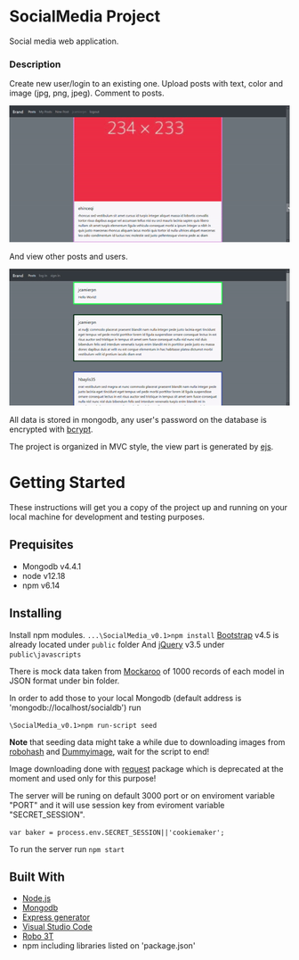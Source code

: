 # SocialMedia Project
Social media web application.

### Description
Create new user/login to an existing one.
Upload posts with text, color and image (jpg, png, jpeg).
Comment to posts.

![create post](https://raw.githubusercontent.com/RonVaknin/SocialMedia/main/preview/post.gif)

And view other posts and users.

![posts view](https://raw.githubusercontent.com/RonVaknin/SocialMedia/main/preview/pageview.gif)

All data is stored in mongodb, any user's password on the database is encrypted with [bcrypt](https://www.npmjs.com/package/bcrypt).

The project is organized in MVC style, the view part is generated by [ejs](https://ejs.co/).

# Getting Started
These instructions will get you a copy of the project up and running on your local
machine for development and testing purposes.

## Prequisites
* Mongodb v4.4.1
* node v12.18
* npm v6.14

## Installing
Install npm modules.
`...\SocialMedia_v0.1>npm install`
[Bootstrap](https://getbootstrap.com/) v4.5 is already located under `public` folder
And [jQuery](https://jquery.com/) v3.5 under `public\javascripts`

There is mock data taken from [Mockaroo](https://mockaroo.com/) of 1000 records of each model in JSON format under bin folder.

In order to add those to your local Mongodb (default address is 'mongodb://localhost/socialdb') run

`\SocialMedia_v0.1>npm run-script seed`

**Note** that seeding data might take a while due to downloading images from [robohash](https://robohash.org/) and [Dummyimage](https://dummyimage.com/), 
wait for the script to end!

Image downloading done with [request](https://www.npmjs.com/package/request) package which is deprecated at the moment and used only for this purpose!

The server will be runing on default 3000 port or on enviroment variable "PORT"
and it will use session key from eviroment variable "SECRET_SESSION".

`var baker = process.env.SECRET_SESSION||'cookiemaker';`

To run the server run `npm start`

## Built With
* [Node,js](https://nodejs.org/en/)
* [Mongodb](https://www.mongodb.com/)
* [Express generator](https://expressjs.com/en/starter/generator.html)
* [Visual Studio Code](https://code.visualstudio.com/)
* [Robo 3T](https://robomongo.org/)
* npm including libraries listed on 'package.json'



